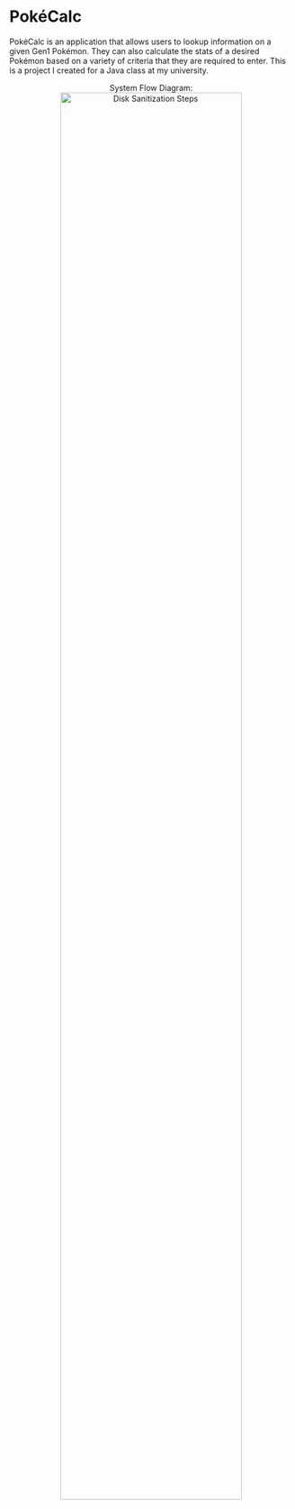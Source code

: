 # PokéCalc

PokéCalc is an application that allows users to lookup information on a given Gen1 Pokémon. They can also calculate the stats of a desired Pokémon based on a variety of criteria that they are required to enter. This is a project I created for a Java class at my university.

<p align="center">
System Flow Diagram: <br/>
<img src="https://i.imgur.com/vFXedhK.png" height="80%" width="80%" alt="Disk Sanitization Steps"/>
<br />
</p>
